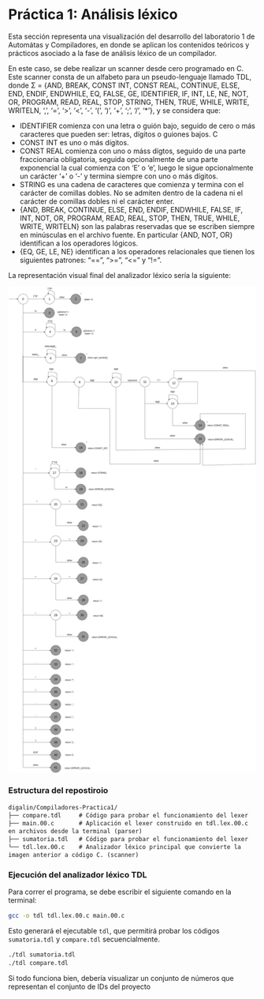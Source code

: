 # Práctica 1: Análisis léxico

Esta sección representa una visualización del desarrollo del laboratorio 1 de Automátas y Compiladores, en donde se aplican los contenidos teóricos y prácticos asociado a la fase de análisis léxico de un compilador. 

En este caso, se debe realizar un scanner desde cero programado en C. Este scanner consta de un alfabeto para un pseudo-lenguaje llamado TDL, donde Σ = {AND, BREAK, CONST INT, CONST REAL, CONTINUE, ELSE, END, ENDIF, ENDWHILE, EQ, FALSE, GE, IDENTIFIER, IF, INT, LE, NE, NOT, OR, PROGRAM, READ, REAL, STOP, STRING, THEN, TRUE, WHILE, WRITE, WRITELN, ‘,’, ‘=’, ‘>’, ‘<’, ‘-’, ‘(’, ‘)’, ‘+’, ‘;’, ‘/’, ‘*’}, y se considera que:

- IDENTIFIER comienza con una letra o guión bajo, seguido de cero o más caracteres que pueden ser: letras, dígitos o guiones bajos. C
- CONST INT es uno o más dígitos.
- CONST REAL comienza con uno o máss dígtos, seguido de una parte fraccionaria obligatoria, seguida opcionalmente de una parte exponencial la cual comienza con ‘E’ o ‘e’, luego le sigue opcionalmente un carácter ‘+’ o ‘-’ y termina siempre con uno o más dígitos. 
- STRING es una cadena de caracteres que comienza y termina con el carácter de comillas dobles. No se admiten dentro de la cadena ni el carácter de comillas dobles ni el carácter enter.
- {AND, BREAK, CONTINUE, ELSE, END, ENDIF, ENDWHILE, FALSE, IF, INT, NOT, OR, PROGRAM, READ, REAL, STOP, THEN, TRUE, WHILE, WRITE, WRITELN} son las palabras reservadas que se escriben siempre en minúsculas en el archivo fuente. En particular {AND, NOT, OR} identifican a los operadores lógicos. 
- {EQ, GE, LE, NE} identifican a los operadores relacionales que tienen los siguientes patrones: “==”, “>=”, “<=” y “!=”.

La representación visual final del analizador léxico sería la siguiente:

![](tdlfinal.png)


### Estructura del repostiroio

```
digalin/Compiladores-Practica1/  
├── compare.tdl     # Código para probar el funcionamiento del lexer
├── main.00.c       # Aplicación el lexer construido en tdl.lex.00.c en archivos desde la terminal (parser)
├── sumatoria.tdl   # Código para probar el funcionamiento del lexer
└── tdl.lex.00.c    # Analizador léxico principal que convierte la imagen anterior a código C. (scanner)
```

### Ejecución del analizador léxico TDL

Para correr el programa, se debe escribir el siguiente comando en la terminal:
```bash
gcc -o tdl tdl.lex.00.c main.00.c
```

Esto generará el ejecutable `tdl`, que permitirá probar los códigos `sumatoria.tdl` y `compare.tdl` secuencialmente.

```bash
./tdl sumatoria.tdl
./tdl compare.tdl
```

Si todo funciona bien, debería visualizar un conjunto de números que representan el conjunto de IDs del proyecto